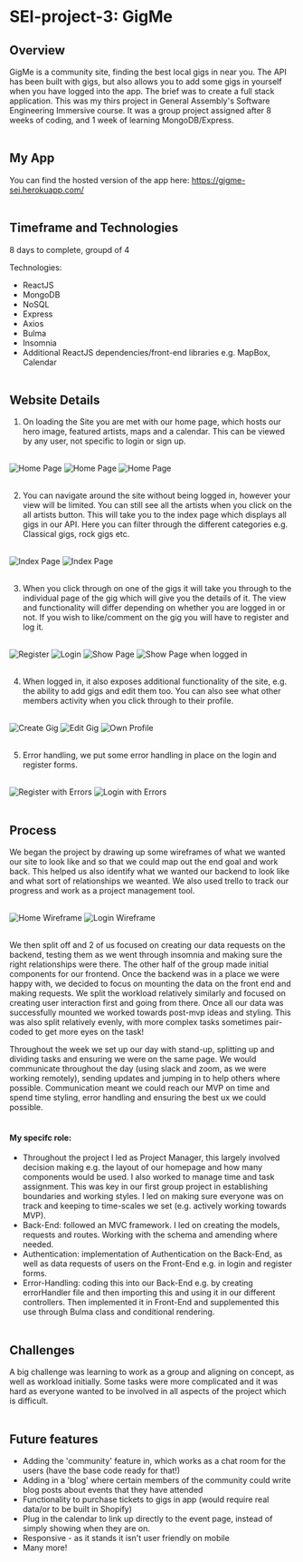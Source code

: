 # SEI-project-3: GigMe
## Overview

GigMe is a community site, finding the best local gigs in near you. The API has been built with gigs, but also allows you to add some gigs in yourself when you have logged into the app. The brief was to create a full stack application.
This was my thirs project in General Assembly's Software Engineering Immersive course. It was a group project assigned after 8 weeks of coding, and 1 week of learning MongoDB/Express.
<br></br>

## My App

You can find the hosted version of the app here: https://gigme-sei.herokuapp.com/
<br></br>

## Timeframe and Technologies

8 days to complete, groupd of 4

Technologies:
- ReactJS
- MongoDB
- NoSQL
- Express
- Axios
- Bulma
- Insomnia
- Additional ReactJS dependencies/front-end libraries e.g. MapBox, Calendar
<br></br>

## Website Details

1. On loading the Site you are met with our home page, which hosts our hero image, featured artists, maps  and a calendar. This can be viewed by any user, not specific to login or sign up.
<br></br>

![Home Page](screenshots-for-gigme/home-page.png) ![Home Page](screenshots-for-gigme/homepage-2.png) ![Home Page](screenshots-for-gigme/homepage-3.png)
<br></br>

2. You can navigate around the site without being logged in, however your view will be limited. You can still see all the artists when you click on the all artists button. This will take you to the index page which displays all gigs in our API. Here you can filter through the different categories e.g. Classical gigs, rock gigs etc.
<br></br>

![Index Page](screenshots-for-gigme/index-all.png) ![Index Page](screenshots-for-gigme/index-pop.png)
<br></br>

3. When you click through on one of the gigs it will take you through to the individual page of the gig which will give you the details of it. The view and functionality will differ depending on whether you are logged in or not. If you wish to like/comment on the gig you will have to register and log it.
<br></br>

![Register](screenshots-for-gigme/register.png) ![Login](screenshots-for-gigme/login.png)
![Show Page](screenshots-for-gigme/show-when-logged-out.png) ![Show Page when logged in](screenshots-for-gigme/show-when-logged-in.png)
<br></br>

4. When logged in, it also exposes additional functionality of the site, e.g. the ability to add gigs and edit them too.  You can also see what other members activity when you click through to their profile.
<br></br>

![Create Gig](screenshots-for-gigme/create-my-gig.png) ![Edit Gig](screenshots-for-gigme/edit-my-gig.png)
![Own Profile](screenshots-for-gigme/own-profile.png)
<br></br>

5. Error handling, we put some error handling in place on the login and register forms.
<br></br>

![Register with Errors](screenshots-for-gigme/register-with-errors.png) ![Login with Errors](screenshots-for-gigme/login-with-errors.png)
<br></br>

## Process

We began the project by drawing up some wireframes of what we wanted our site to look like and so that we could map out the end goal and work back. This helped us also identify what we wanted our backend to look like and what sort of relationships we weanted. We also used trello to track our progress and work as a project management tool.
<br></br>

![Home Wireframe](screenshots-for-gigme/homepage-calendar.png) ![Login Wireframe](screenshots-for-gigme/login-wireframe.png)
<br></br>

We then split off and 2 of us focused on creating our data requests on the backend, testing them as we went through insomnia and making sure the right relationships were there. The other half of the group made initial components for our frontend. Once the backend was in a place we were happy with, we decided to focus on mounting the data on the front end and making requests. We split the workload relatively similarly and focused on creating user interaction first and going from there. Once all our data was successfully mounted we worked towards post-mvp ideas and styling. This was also split relatively evenly, with more complex tasks sometimes pair-coded to get more eyes on the task!

Throughout the week we set up our day with stand-up, splitting up and dividing tasks and ensuring we were on the same page. We would communicate throughout the day (using slack and zoom, as we were working remotely), sending updates and jumping in to help others where possible. Communication meant we could reach our MVP on time and spend time styling, error handling and ensuring the best ux we could possible.
<br></br>

#### My specifc role:
- Throughout the project I led as Project Manager, this largely involved decision making e.g. the layout of our homepage and how many components would be used. I also worked to manage time and task assignment. This was key in our first group project in establishing boundaries and working styles. I led on making sure everyone was on track and keeping to time-scales we set (e.g. actively working towards MVP).
- Back-End: followed an MVC framework. I led on creating the models, requests and routes. Working with the schema and amending where needed.
- Authentication: implementation of Authentication on the Back-End, as well as data requests of users on the Front-End e.g. in login and register forms.
- Error-Handling: coding this into our Back-End e.g. by creating errorHandler file and then importing this and using it in our different controllers. Then implemented it in Front-End and supplemented this use through Bulma class and conditional rendering.
<br></br>

## Challenges

A big challenge was learning to work as a group and aligning on concept, as well as workload initially. Some tasks were more complicated and it was hard as everyone wanted to be involved in all aspects of the project which is difficult.
<br></br>

## Future features

- Adding the 'community' feature in, which works as a chat room for the users (have the base code ready for that!)
- Adding in a 'blog' where certain members of the community could write blog posts about events that they have attended
- Functionality to purchase tickets to gigs in app (would require real data/or to be built in Shopify)
- Plug in the calendar to link up directly to the event page, instead of simply showing when they are on.
- Responsive - as it stands it isn't user friendly on mobile
- Many more!

